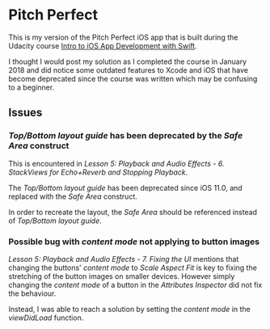 # Pitch Perfect
This is my version of the Pitch Perfect iOS app that is built during the Udacity course [Intro to iOS App Development with Swift](https://www.udacity.com/course/intro-to-ios-app-development-with-swift--ud585).

I thought I would post my solution as I completed the course in January 2018 and did notice some outdated features to Xcode and iOS that have become deprecated since the course was written which may be confusing to a beginner.

## Issues
### *Top/Bottom layout guide* has been deprecated by the *Safe Area* construct
This is encountered in *Lesson 5: Playback and Audio Effects - 6. StackViews for Echo+Reverb and Stopping Playback*.

The *Top/Bottom layout guide* has been deprecated since iOS 11.0, and replaced with the *Safe Area* construct.

In order to recreate the layout, the *Safe Area* should be referenced instead of *Top/Bottom layout guide*.

### Possible bug with *content mode* not applying to button images
*Lesson 5: Playback and Audio Effects - 7. Fixing the UI* mentions that changing the buttons' *content mode* to *Scale Aspect Fit* is key to fixing the stretching of the button images on smaller devices. However simply changing the *content mode* of a button in the *Attributes Inspector* did not fix the behaviour.

Instead, I was able to reach a solution by setting the *content mode* in the *viewDidLoad* function.
